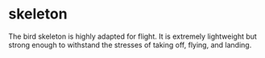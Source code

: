 # skeleton
The bird skeleton is highly adapted for flight. It is extremely lightweight but strong enough to withstand the stresses of taking off, flying, and landing.
